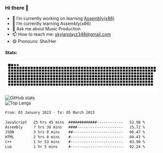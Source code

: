 ### Hi there 👋

- 🔭 I’m currently working on learning [Assembly(x86)](https://github.com/SkylarPlayz348/Assembly-Coding)
- 🌱 I’m currently learning Assembly(x86)
- 💬 Ask me about Music Production
- 📫 How to reach me: skylarplayz348@gmail.com
- 😄 Pronouns: She/Her

#### Stats:
![Snake](https://raw.githubusercontent.com/Skylarplayz348/Skylarplayz348/snake/github-contribution-grid-snake-dark.svg)
<br>
![GitHub stats](https://github-readme-stats.vercel.app/api?username=skylarplayz348&count_private=true&show_icons=true&theme=omni)
<br>
![Top Langs](https://github-readme-stats.vercel.app/api/top-langs/?username=skylarplayz348&layout=compact&theme=omni)
<!--START_SECTION:waka-->

```text
From: 03 January 2023 - To: 05 March 2023

JavaScript   25 hrs 45 mins  #############------------   52.98 %
Assembly     7 hrs 38 mins   ####---------------------   15.72 %
JSON         3 hrs 8 mins    ##-----------------------   06.47 %
HTML         2 hrs 8 mins    #------------------------   04.41 %
C++          1 hr 53 mins    #------------------------   03.90 %
Lua          1 hr 5 mins     #------------------------   02.24 %
```

<!--END_SECTION:waka-->
